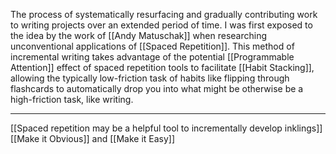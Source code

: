 The process of systematically resurfacing and gradually contributing work to writing projects over an extended period of time. I was first exposed to the idea by the work of [[Andy  Matuschak]] when researching unconventional applications of [[Spaced Repetition]]. This method of incremental writing takes advantage of the potential [[Programmable Attention]] effect of spaced repetition tools to facilitate [[Habit Stacking]], allowing the typically low-friction task of habits like flipping through flashcards to automatically drop you into what might be otherwise be a high-friction task, like writing.

---
[[Spaced repetition may be a helpful tool to incrementally develop inklings]]
[[Make it Obvious]] and [[Make it Easy]]
